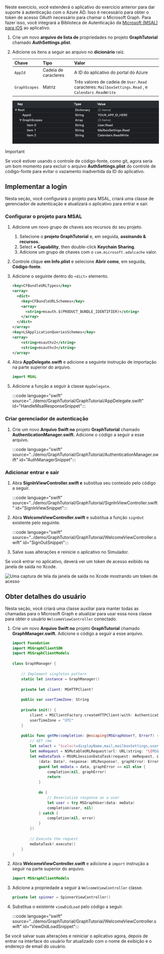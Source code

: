 <!-- markdownlint-disable MD002 MD041 -->

Neste exercício, você estenderá o aplicativo do exercício anterior para dar suporte à autenticação com o Azure AD. Isso é necessário para obter o token de acesso OAuth necessário para chamar o Microsoft Graph. Para fazer isso, você integrará a Biblioteca de Autenticação da [Microsoft (MSAL) para iOS](https://github.com/AzureAD/microsoft-authentication-library-for-objc) ao aplicativo.

1. Crie um novo **arquivo de lista de** propriedades no projeto **GraphTutorial** chamado **AuthSettings.plist**.
1. Adicione os itens a seguir ao arquivo no **dicionário** raiz.

    | Chave | Tipo | Valor |
    |-----|------|-------|
    | `AppId` | Cadeia de caracteres | A ID do aplicativo do portal do Azure |
    | `GraphScopes` | Matriz | Três valores de cadeia de `User.Read` caracteres: `MailboxSettings.Read` , e `Calendars.ReadWrite` |

    ![Captura de tela do arquivo AuthSettings.plist no Xcode](images/auth-settings.png)

> [!IMPORTANT]
> Se você estiver usando o controle de código-fonte, como git, agora seria um bom momento para excluir o arquivo **AuthSettings.plist** do controle de código-fonte para evitar o vazamento inadvertida da ID do aplicativo.

## <a name="implement-sign-in"></a>Implementar a login

Nesta seção, você configurará o projeto para MSAL, criará uma classe de gerenciador de autenticação e atualizará o aplicativo para entrar e sair.

### <a name="configure-project-for-msal"></a>Configurar o projeto para MSAL

1. Adicione um novo grupo de chaves aos recursos do seu projeto.
    1. Selecione o **projeto GraphTutorial** e, em seguida, **assinando & recursos.**
    1. Select **+ Capability**, then double-click **Keychain Sharing**.
    1. Adicione um grupo de chaves com o `com.microsoft.adalcache` valor.

1. Controle clique **em Info.plist** e selecione **Abrir como**, em seguida, **Código-fonte**.
1. Adicione o seguinte dentro do `<dict>` elemento.

    ```xml
    <key>CFBundleURLTypes</key>
    <array>
      <dict>
        <key>CFBundleURLSchemes</key>
        <array>
          <string>msauth.$(PRODUCT_BUNDLE_IDENTIFIER)</string>
        </array>
      </dict>
    </array>
    <key>LSApplicationQueriesSchemes</key>
    <array>
        <string>msauthv2</string>
        <string>msauthv3</string>
    </array>
    ```

1. Abra **AppDelegate.swift** e adicione a seguinte instrução de importação na parte superior do arquivo.

    ```Swift
    import MSAL
    ```

1. Adicione a função a seguir à classe `AppDelegate`.

    :::code language="swift" source="../demo/GraphTutorial/GraphTutorial/AppDelegate.swift" id="HandleMsalResponseSnippet":::

### <a name="create-authentication-manager"></a>Criar gerenciador de autenticação

1. Crie um novo **Arquivo Swift no** projeto **GraphTutorial** chamado **AuthenticationManager.swift.** Adicione o código a seguir a esse arquivo.

    :::code language="swift" source="../demo/GraphTutorial/GraphTutorial/AuthenticationManager.swift" id="AuthManagerSnippet":::

### <a name="add-sign-in-and-sign-out"></a>Adicionar entrar e sair

1. Abra **SignInViewController.swift e** substitua seu conteúdo pelo código a seguir.

    :::code language="swift" source="../demo/GraphTutorial/GraphTutorial/SignInViewController.swift" id="SignInViewSnippet":::

1. Abra **WelcomeViewController.swift** e substitua a função `signOut` existente pelo seguinte.

    :::code language="swift" source="../demo/GraphTutorial/GraphTutorial/WelcomeViewController.swift" id="SignOutSnippet":::

1. Salve suas alterações e reinicie o aplicativo no Simulador.

Se você entrar no aplicativo, deverá ver um token de acesso exibido na janela de saída no Xcode.

![Uma captura de tela da janela de saída no Xcode mostrando um token de acesso](images/access-token-output.png)

## <a name="get-user-details"></a>Obter detalhes do usuário

Nesta seção, você criará uma classe auxiliar para manter todas as chamadas para o Microsoft Graph e atualizar para usar essa nova classe para obter o usuário `WelcomeViewController` conectado.

1. Crie um novo **Arquivo Swift no** projeto **GraphTutorial** chamado **GraphManager.swift.** Adicione o código a seguir a esse arquivo.

    ```Swift
    import Foundation
    import MSGraphClientSDK
    import MSGraphClientModels

    class GraphManager {

        // Implement singleton pattern
        static let instance = GraphManager()

        private let client: MSHTTPClient?

        public var userTimeZone: String

        private init() {
            client = MSClientFactory.createHTTPClient(with: AuthenticationManager.instance)
            userTimeZone = "UTC"
        }

        public func getMe(completion: @escaping(MSGraphUser?, Error?) -> Void) {
            // GET /me
            let select = "$select=displayName,mail,mailboxSettings,userPrincipalName"
            let meRequest = NSMutableURLRequest(url: URL(string: "\(MSGraphBaseURL)/me?\(select)")!)
            let meDataTask = MSURLSessionDataTask(request: meRequest, client: self.client, completion: {
                (data: Data?, response: URLResponse?, graphError: Error?) in
                guard let meData = data, graphError == nil else {
                    completion(nil, graphError)
                    return
                }

                do {
                    // Deserialize response as a user
                    let user = try MSGraphUser(data: meData)
                    completion(user, nil)
                } catch {
                    completion(nil, error)
                }
            })

            // Execute the request
            meDataTask?.execute()
        }
    }
    ```

1. Abra **WelcomeViewController.swift** e adicione a `import` instrução a seguir na parte superior do arquivo.

    ```Swift
    import MSGraphClientModels
    ```

1. Adicione a propriedade a seguir à `WelcomeViewController` classe.

    ```Swift
    private let spinner = SpinnerViewController()
    ```

1. Substitua o existente `viewDidLoad` pelo código a seguir.

    :::code language="swift" source="../demo/GraphTutorial/GraphTutorial/WelcomeViewController.swift" id="ViewDidLoadSnippet":::

Se você salvar suas alterações e reiniciar o aplicativo agora, depois de entrar na interface do usuário for atualizado com o nome de exibição e o endereço de email do usuário.
